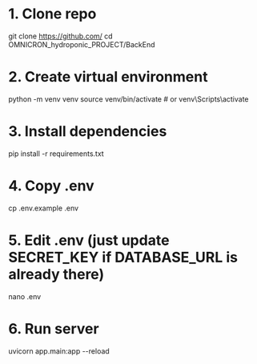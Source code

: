 # 1. Clone repo
git clone https://github.com/
cd OMNICRON_hydroponic_PROJECT/BackEnd

# 2. Create virtual environment
python -m venv venv
source venv/bin/activate  # or venv\Scripts\activate

# 3. Install dependencies
pip install -r requirements.txt

# 4. Copy .env
cp .env.example .env

# 5. Edit .env (just update SECRET_KEY if DATABASE_URL is already there)
nano .env

# 6. Run server
uvicorn app.main:app --reload

